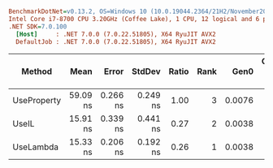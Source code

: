 ``` ini

BenchmarkDotNet=v0.13.2, OS=Windows 10 (10.0.19044.2364/21H2/November2021Update)
Intel Core i7-8700 CPU 3.20GHz (Coffee Lake), 1 CPU, 12 logical and 6 physical cores
.NET SDK=7.0.100
  [Host]     : .NET 7.0.0 (7.0.22.51805), X64 RyuJIT AVX2
  DefaultJob : .NET 7.0.0 (7.0.22.51805), X64 RyuJIT AVX2


```
|      Method |     Mean |    Error |   StdDev | Ratio | Rank |   Gen0 | Completed Work Items | Lock Contentions | Code Size | Allocated native memory | Native memory leak | Allocated | Alloc Ratio |
|------------ |---------:|---------:|---------:|------:|-----:|-------:|---------------------:|-----------------:|----------:|------------------------:|-------------------:|----------:|------------:|
| UseProperty | 59.09 ns | 0.266 ns | 0.249 ns |  1.00 |    3 | 0.0076 |                    - |                - |      74 B |                       - |                  - |      48 B |        1.00 |
|       UseIL | 15.91 ns | 0.339 ns | 0.441 ns |  0.27 |    2 | 0.0038 |                    - |                - |      74 B |                       - |                  - |      24 B |        0.50 |
|   UseLambda | 15.33 ns | 0.206 ns | 0.192 ns |  0.26 |    1 | 0.0038 |                    - |                - |      74 B |                       - |                  - |      24 B |        0.50 |
